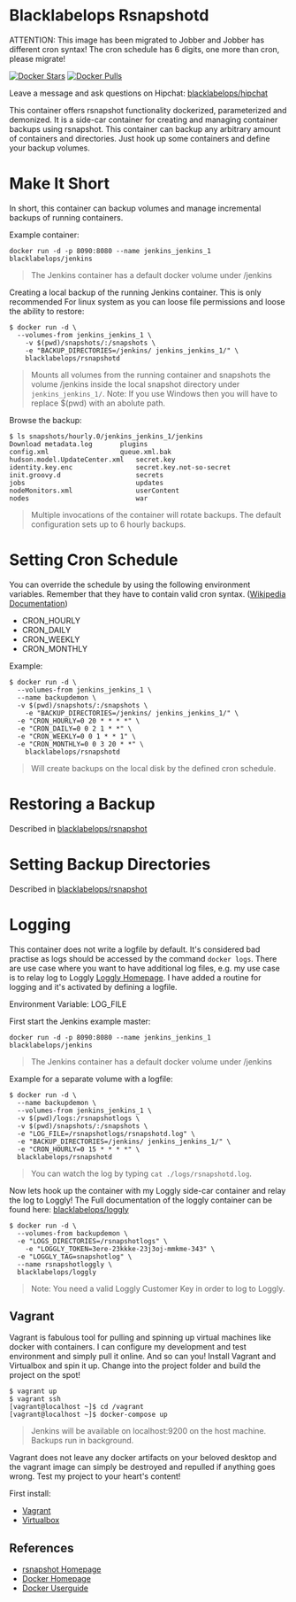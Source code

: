 # Blacklabelops Rsnapshotd

ATTENTION: This image has been migrated to Jobber and Jobber has different cron syntax! The cron schedule has 6 digits, one more than cron, please migrate!

[![Docker Stars](https://img.shields.io/docker/stars/blacklabelops/rsnapshotd.svg)](https://hub.docker.com/r/blacklabelops/rsnapshotd/) [![Docker Pulls](https://img.shields.io/docker/pulls/blacklabelops/rsnapshotd.svg)](https://hub.docker.com/r/blacklabelops/rsnapshotd/)

Leave a message and ask questions on Hipchat: [blacklabelops/hipchat](https://www.hipchat.com/geogBFvEM)

This container offers rsnapshot functionality dockerized, parameterized and demonized. It is a side-car container for creating and managing container backups using rsnapshot. This container can backup
any arbitrary amount of containers and directories. Just hook up some containers and define your
backup volumes.

# Make It Short

In short, this container can backup volumes and manage incremental backups of running containers.

Example container:

~~~~
docker run -d -p 8090:8080 --name jenkins_jenkins_1 blacklabelops/jenkins
~~~~

> The Jenkins container has a default docker volume under /jenkins

Creating a local backup of the running Jenkins container. This is only recommended For
linux system as you can loose file permissions and loose the ability to restore:

~~~~
$ docker run -d \
  --volumes-from jenkins_jenkins_1 \
	-v $(pwd)/snapshots/:/snapshots \
	-e "BACKUP_DIRECTORIES=/jenkins/ jenkins_jenkins_1/" \
	blacklabelops/rsnapshotd
~~~~

> Mounts all volumes from the running container and snapshots the volume /jenkins inside the local
snapshot directory under `jenkins_jenkins_1/`. Note: If you use Windows then you will have to replace $(pwd)
with an abolute path.

Browse the backup:

~~~~
$ ls snapshots/hourly.0/jenkins_jenkins_1/jenkins
Download metadata.log		plugins
config.xml					queue.xml.bak
hudson.model.UpdateCenter.xml	secret.key
identity.key.enc				secret.key.not-so-secret
init.groovy.d					secrets
jobs							updates
nodeMonitors.xml				userContent
nodes							war
~~~~

> Multiple invocations of the container will rotate backups. The default configuration sets up to 6 hourly backups.

# Setting Cron Schedule

You can override the schedule by using the following environment variables. Remember that they
have to contain valid cron syntax. ([Wikipedia Documentation](https://en.wikipedia.org/wiki/Cron))

* CRON_HOURLY
* CRON_DAILY
* CRON_WEEKLY
* CRON_MONTHLY

Example:

~~~~
$ docker run -d \
  --volumes-from jenkins_jenkins_1 \
  --name backupdemon \
  -v $(pwd)/snapshots/:/snapshots \
	-e "BACKUP_DIRECTORIES=/jenkins/ jenkins_jenkins_1/" \
  -e "CRON_HOURLY=0 20 * * * *" \
  -e "CRON_DAILY=0 0 2 1 * *" \
  -e "CRON_WEEKLY=0 0 1 * * 1" \
  -e "CRON_MONTHLY=0 0 3 20 * *" \
	blacklabelops/rsnapshotd
~~~~

> Will create backups on the local disk by the defined cron schedule.

# Restoring a Backup

Described in [blacklabelops/rsnapshot](../README.md)

# Setting Backup Directories

Described in [blacklabelops/rsnapshot](../README.md)

# Logging

This container does not write a logfile by default. It's considered bad practise as logs
should be accessed by the command `docker logs`. There are use case where you want to
have additional log files, e.g. my use case is to relay log to Loggly [Loggly Homepage](https://www.loggly.com/).
I have added a routine for logging and it's activated by defining a logfile.

Environment Variable: LOG_FILE

First start the Jenkins example master:

~~~~
docker run -d -p 8090:8080 --name jenkins_jenkins_1 blacklabelops/jenkins
~~~~

> The Jenkins container has a default docker volume under /jenkins

Example for a separate volume with a logfile:

~~~~
$ docker run -d \
  --name backupdemon \
  --volumes-from jenkins_jenkins_1 \
  -v $(pwd)/logs:/rsnapshotlogs \
  -v $(pwd)/snapshots/:/snapshots \
  -e "LOG_FILE=/rsnapshotlogs/rsnapshotd.log" \
  -e "BACKUP_DIRECTORIES=/jenkins/ jenkins_jenkins_1/" \
  -e "CRON_HOURLY=0 15 * * * *" \
  blacklabelops/rsnapshotd
~~~~

> You can watch the log by typing `cat ./logs/rsnapshotd.log`.

Now lets hook up the container with my Loggly side-car container and relay the log to Loggly! The Full
documentation of the loggly container can be found here: [blacklabelops/loggly](https://github.com/blacklabelops/fluentd/tree/master/fluentd-loggly)

~~~~
$ docker run -d \
  --volumes-from backupdemon \
  -e "LOGS_DIRECTORIES=/rsnapshotlogs" \
	-e "LOGGLY_TOKEN=3ere-23kkke-23j3oj-mmkme-343" \
  -e "LOGGLY_TAG=snapshotlog" \
  --name rsnapshotloggly \
  blacklabelops/loggly
~~~~

> Note: You need a valid Loggly Customer Key in order to log to Loggly.

## Vagrant

Vagrant is fabulous tool for pulling and spinning up virtual machines like docker with containers. I can configure my development and test environment and simply pull it online. And so can you! Install Vagrant and Virtualbox and spin it up. Change into the project folder and build the project on the spot!

~~~~
$ vagrant up
$ vagrant ssh
[vagrant@localhost ~]$ cd /vagrant
[vagrant@localhost ~]$ docker-compose up
~~~~

> Jenkins will be available on localhost:9200 on the host machine. Backups run
in background.

Vagrant does not leave any docker artifacts on your beloved desktop and the vagrant image can simply be destroyed and repulled if anything goes wrong. Test my project to your heart's content!

First install:

* [Vagrant](https://www.vagrantup.com/)
* [Virtualbox](https://www.virtualbox.org/)

## References

* [rsnapshot Homepage](http://rsnapshot.org/)
* [Docker Homepage](https://www.docker.com/)
* [Docker Userguide](https://docs.docker.com/userguide/)
